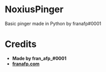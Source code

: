 # NoxiusPinger
Basic pinger made in Python by franafp#0001
# Credits
- **Made by fran_afp_#0001**
- **[franafp.com](https://wtp.franafp.com)**

